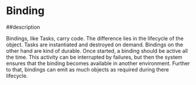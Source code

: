 # Binding

##description

Bindings, like Tasks, carry code. The difference lies in the lifecycle of the object. Tasks are instantiated and destroyed on demand.
Bindings on the other hand are kind of durable. Once started, a binding should be active all the time. This activity can be interrupted by failures, but then the system ensures that the binding becomes available in another environment.
Further to that, bindings can emit as much objects as required during there lifecycle.
